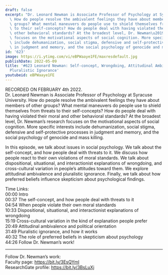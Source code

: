 ```yaml
---
draft: false
excerpt: "Dr. Leonard Newman is Associate Professor of Psychology at Syracuse University.\
  \ How do people resolve the ambivalent feelings they have about members of other\
  \ groups? What mental maneuvers do people use to shield themselves from threats\
  \ to their self-concepts? How do people deal with having violated their moral and\
  \ other behavioral standards? At the broadest level, Dr. Newman\u2019s research\
  \ focuses on the motivational aspects of social cognition. More specific interests\
  \ include dehumanization, social stigma, defensive and self-protective processes\
  \ in judgment and memory, and the social psychology of genocide and mass killing."
id: '623'
image: https://i.ytimg.com/vi/eBPWaaye1FE/maxresdefault.jpg
publishDate: 2022-05-09
title: '#623 Leonard Newman: Self-concept, Wrongdoing, Attitudinal Ambivalence, and
  Pluralistic Ignorance'
youtubeid: eBPWaaye1FE
---
```

<div class="timelinks">

RECORDED ON FEBRUARY 4th 2022.  
Dr. Leonard Newman is Associate Professor of Psychology at Syracuse University. How do people resolve the ambivalent feelings they have about members of other groups? What mental maneuvers do people use to shield themselves from threats to their self-concepts? How do people deal with having violated their moral and other behavioral standards? At the broadest level, Dr. Newman’s research focuses on the motivational aspects of social cognition. More specific interests include dehumanization, social stigma, defensive and self-protective processes in judgment and memory, and the social psychology of genocide and mass killing.

In this episode, we talk about issues in social psychology. We talk about the self-concept, and how people deal with threats to it. We discuss how people react to their own violations of moral standards. We talk about dispositional, situational, and interactionist explanations of wrongdoing, and cross-cultural variation in people’s attitudes toward them. We explore attitudinal ambivalence and pluralistic ignorance. Finally, we talk about how preferred beliefs influence skepticism about psychological findings.

Time Links:  
<time>00:00</time> Intro  
<time>00:37</time> The self-concept, and how people deal with threats to it  
<time>04:54</time> When people violate their own moral standards  
<time>10:33</time> Dispositional, situational, and interactionist explanations of wrongdoing  
<time>15:19</time> Cross-cultural variation in the kind of explanation people prefer  
<time>20:49</time> Attitudinal ambivalence and political orientation  
<time>31:49</time> Pluralistic ignorance, and how it works  
<time>40:32</time> The role of preferred beliefs in skepticism about psychology  
<time>44:26</time> Follow Dr. Newman’s work!

---

Follow Dr. Newman’s work:  
Faculty page: https://bit.ly/3EsQYmI  
ResearchGate profile: https://bit.ly/3BsLuXj
</div>

